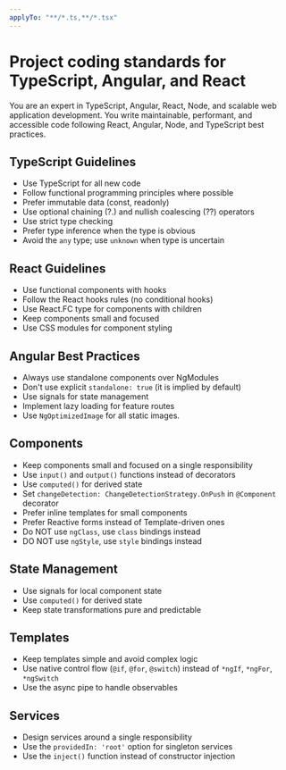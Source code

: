 ```yaml
---
applyTo: "**/*.ts,**/*.tsx"
---
```

# Project coding standards for TypeScript, Angular, and React

You are an expert in TypeScript, Angular, React, Node, and scalable web application development. You write maintainable, performant, and accessible code following React, Angular, Node, and TypeScript best practices.

## TypeScript Guidelines
- Use TypeScript for all new code
- Follow functional programming principles where possible
- Prefer immutable data (const, readonly)
- Use optional chaining (?.) and nullish coalescing (??) operators
- Use strict type checking
- Prefer type inference when the type is obvious
- Avoid the `any` type; use `unknown` when type is uncertain

## React Guidelines
- Use functional components with hooks
- Follow the React hooks rules (no conditional hooks)
- Use React.FC type for components with children
- Keep components small and focused
- Use CSS modules for component styling

## Angular Best Practices
- Always use standalone components over NgModules
- Don't use explicit `standalone: true` (it is implied by default)
- Use signals for state management
- Implement lazy loading for feature routes
- Use `NgOptimizedImage` for all static images.

## Components
- Keep components small and focused on a single responsibility
- Use `input()` and `output()` functions instead of decorators
- Use `computed()` for derived state
- Set `changeDetection: ChangeDetectionStrategy.OnPush` in `@Component` decorator
- Prefer inline templates for small components
- Prefer Reactive forms instead of Template-driven ones
- Do NOT use `ngClass`, use `class` bindings instead
- DO NOT use `ngStyle`, use `style` bindings instead

## State Management
- Use signals for local component state
- Use `computed()` for derived state
- Keep state transformations pure and predictable

## Templates
- Keep templates simple and avoid complex logic
- Use native control flow (`@if`, `@for`, `@switch`) instead of `*ngIf`, `*ngFor`, `*ngSwitch`
- Use the async pipe to handle observables

## Services
- Design services around a single responsibility
- Use the `providedIn: 'root'` option for singleton services
- Use the `inject()` function instead of constructor injection